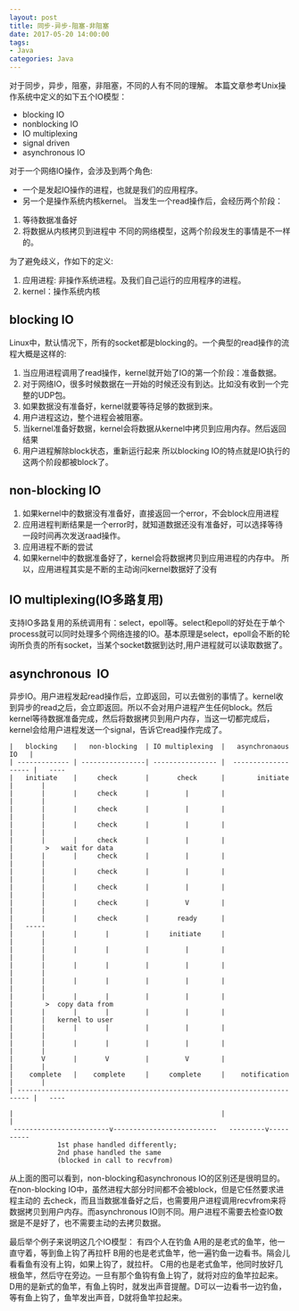 ```yaml
---
layout: post
title: 同步-异步-阻塞-非阻塞
date: 2017-05-20 14:00:00
tags:
- Java
categories: Java
---
```


对于同步，异步，阻塞，非阻塞，不同的人有不同的理解。
本篇文章参考Unix操作系统中定义的如下五个IO模型：
* blocking IO
* nonblocking IO
* IO multiplexing
* signal driven
* asynchronous IO

对于一个网络IO操作，会涉及到两个角色:
* 一个是发起IO操作的进程，也就是我们的应用程序。
* 另一个是操作系统内核kernel。
当发生一个read操作后，会经历两个阶段：
1. 等待数据准备好
2. 将数据从内核拷贝到进程中
不同的网络模型，这两个阶段发生的事情是不一样的。

为了避免歧义，作如下的定义:
1. 应用进程: 非操作系统进程。及我们自己运行的应用程序的进程。
2. kernel：操作系统内核

## blocking IO
Linux中，默认情况下，所有的socket都是blocking的。一个典型的read操作的流程大概是这样的:
1. 当应用进程调用了read操作，kernel就开始了IO的第一个阶段：准备数据。
2. 对于网络IO，很多时候数据在一开始的时候还没有到达。比如没有收到一个完整的UDP包。
3. 如果数据没有准备好，kernel就要等待足够的数据到来。
4. 用户进程这边，整个进程会被阻塞。
5. 当kernel准备好数据，kernel会将数据从kernel中拷贝到应用内存。然后返回结果
6. 用户进程解除block状态，重新运行起来
所以blocking IO的特点就是IO执行的这两个阶段都被block了。

## non-blocking IO
1. 如果kernel中的数据没有准备好，直接返回一个error，不会block应用进程
2. 应用进程判断结果是一个error时，就知道数据还没有准备好，可以选择等待一段时间再次发送raad操作。
3. 应用进程不断的尝试
4. 如果kernel中的数据准备好了，kernel会将数据拷贝到应用进程的内存中。
所以，应用进程其实是不断的主动询问kernel数据好了没有

## IO multiplexing(IO多路复用)
支持IO多路复用的系统调用有：select，epoll等。select和epoll的好处在于单个process就可以同时处理多个网络连接的IO。基本原理是select，epoll会不断的轮询所负责的所有socket，当某个socket数据到达时,用户进程就可以读取数据了。

## asynchronous  IO
异步IO。用户进程发起read操作后，立即返回，可以去做别的事情了。kernel收到异步的read之后，会立即返回。所以不会对用户进程产生任何block。然后kernel等待数据准备完成，然后将数据拷贝到用户内存，当这一切都完成后，kernel会给用户进程发送一个signal，告诉它read操作完成了。



```text
|   blocking    |   non-blocking  | IO multiplexing  |   asynchronaous IO   |
| ------------- | ----------------| ---------------- |  ------------------- |   ----
|   initiate    |     check       |       check      |        initiate      |       |
|       |       |     check       |         |        |                      |       |
|       |       |     check       |         |        |                      |       |
|       |       |     check       |         |        |                      |       |
|       |       |     check       |         |        |                      |        >   wait for data
|       |       |     check       |         |        |                      |       |
|       |       |     check       |         |        |                      |       |
|       |       |     check       |         |        |                      |       |
|       |       |     check       |         V        |                      |       |
|       |       |     check       |       ready      |                      |   -----
|       |       |       |         |     initiate     |                      |       |
|       |       |       |         |         |        |                      |       |
|       |       |       |         |         |        |                      |       |
|       |       |       |         |         |        |                      |       |
|       |       |       |         |         |        |                      |        >  copy data from 
|       |       |       |         |         |        |                      |       |   kernel to user
|       |       |       |         |         |        |                      |       |
|       |       |       |         |         |        |                      |       |
|       V       |       V         |         V        |                      |       |
|    complete   |    complete     |     complete     |    notification      |       |
| ------------------------------------------------------------------------- |   ----

|                                                    |                      |
 ------------------------v--------------------------   ---------v----------
            1st phase handled differently;   
            2nd phase handled the same
            (blocked in call to recvfrom)

```


从上面的图可以看到，non-blocking和asynchronous IO的区别还是很明显的。在non-blocking IO中，虽然进程大部分时间都不会被block，但是它任然要求进程主动的
去check，而且当数据准备好之后，也需要用户进程调用recvfrom来将数据拷贝到用户内存。而asynchronous IO则不同。用户进程不需要去检查IO数据是不是好了，也不需要主动的去拷贝数据。


最后举个例子来说明这几个IO模型：
有四个人在钓鱼
A用的是老式的鱼竿，他一直守着，等到鱼上钩了再拉杆
B用的也是老式鱼竿，他一遍钓鱼一边看书。隔会儿看看鱼有没有上钩，如果上钩了，就拉杆。
C用的也是老式鱼竿，他同时放好几根鱼竿，然后守在旁边。一旦有那个鱼钩有鱼上钩了，就将对应的鱼竿拉起来。
D用的是新式的鱼竿，有鱼上钩时，就发出声音提醒。D可以一边看书一边钓鱼，等有鱼上钩了，鱼竿发出声音，D就将鱼竿拉起来。



